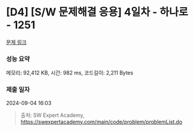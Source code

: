 # [D4] [S/W 문제해결 응용] 4일차 - 하나로 - 1251 

[문제 링크](https://swexpertacademy.com/main/code/problem/problemDetail.do?contestProbId=AV15StKqAQkCFAYD) 

### 성능 요약

메모리: 92,412 KB, 시간: 982 ms, 코드길이: 2,211 Bytes

### 제출 일자

2024-09-04 16:03



> 출처: SW Expert Academy, https://swexpertacademy.com/main/code/problem/problemList.do